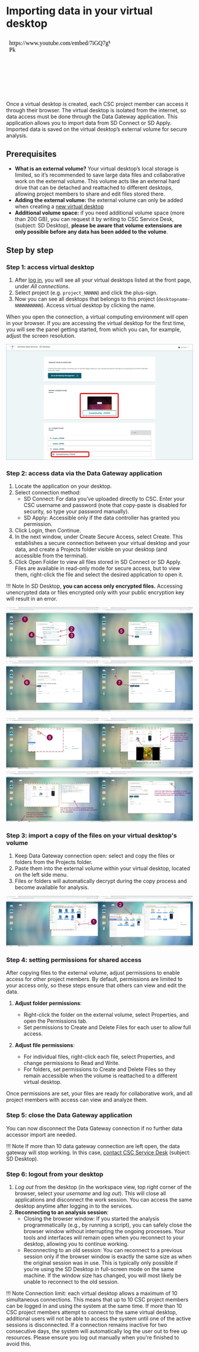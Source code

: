 # Importing data in your virtual desktop

<iframe width="280" height="155" srcdoc="https://www.youtube.com/embed/7iGQ7gWb-Pk" title="YouTube video player" frameborder="0" allow="accelerometer; autoplay; clipboard-write; encrypted-media; gyroscope; picture-in-picture" allowfullscreen></iframe>

Once a virtual desktop is created, each CSC project member can access it through their browser. The virtual desktop is isolated from the internet, so data access must be done through the Data Gateway application. This application allows you to import data from SD Connect or SD Apply. Imported data is saved on the virtual desktop’s external volume for secure analysis.

## Prerequisites

* **What is an external volume?** Your virtual desktop’s local storage is limited, so it’s recommended to save large data files and collaborative work on the external volume. This volume acts like an external hard drive that can be detached and reattached to different desktops, allowing project members to share and edit files stored there.
* **Adding the external volume:** the external volume can only be added when creating a [new virtual desktop](../sensitive-data/sd-desktop-create.md)
* **Additional volume space:** if you need additional volume space (more than 200 GB), you can request it by writing to CSC Service Desk, (subject: SD Desktop), **please be aware that volume extensions are only possible before any data has been added to the volume**.

## Step by step

### Step 1: access virtual desktop

1. After [log in](./sd-desktop-login.md), you will see all your virtual desktops listed at the front page, under *All connections*.
2. Select project (e.g. `project_NNNNN`) and click the plus-sign.  
3. Now you can see all desktops that belongs to this project (`desktopname-NNNNNNNNNN`). Access virtual desktop by clicking the name.

When you open the connection, a virtual computing environment will open in your browser. If you are accessing the virtual desktop for the first time, you will see the panel getting started, from which you can, for example, adjust the screen resolution.

![check the paragraph below](../sensitive-data/images/desktop/SD-Desktop-Frontpage.png)

### Step 2: access data via the Data Gateway application

1. Locate the application on your desktop.
2. Select connection method:
    * SD Connect: For data you’ve uploaded directly to CSC. Enter your CSC username and password (note that copy-paste is disabled for security, so type your password manually).
    * SD Apply: Accessible only if the data controller has granted you permission.
3. Click Login, then Continue.
4. In the next window, under Create Secure Access, select Create. This establishes a secure connection between your virtual desktop and your data, and create a Projects folder visible on your desktop (and accessible from the terminal).
5. Click Open Folder to view all files stored in SD Connect or SD Apply. Files are available in read-only mode for secure access, but to view them, right-click the file and select the desired application to open it.

!!! Note
    In SD Desktop, **you can access only encrypted files.** Accessing unencrypted data or files encrypted only with your public encryption key will result in an error.

[![Data-gateway1](images/desktop/desktop-gateway-part1.png)](images/desktop/desktop-gateway-part1.png)

[![Data-gateway2](images/desktop/desktop-gateway-part2.png)](images/desktop/desktop-gateway-part2.png)

### Step 3: import a copy of the files on your virtual desktop's volume

1. Keep Data Gateway connection open: select and copy the files or folders from the Projects folder.
2. Paste them into the external volume within your virtual desktop, located on the left side menu.
3. Files or folders will automatically decrypt during the copy process and become available for analysis.

[![Desktop-data-import](images/desktop/desktop-gateway-import.png)](images/desktop/desktop-gateway-import.png)

### Step 4: setting permissions for shared access

After copying files to the external volume, adjust permissions to enable access for other project members. By default, permissions are limited to your access only, so these steps ensure that others can view and edit the data.

1. **Adjust folder permissions**:
    * Right-click the folder on the external volume, select Properties, and open the Permissions tab.
    * Set permissions to Create and Delete Files for each user to allow full access.
  
2. **Adjust file permissions**:
    * For individual files, right-click each file, select Properties, and change permissions to Read and Write.
    * For folders, set permissions to Create and Delete Files so they remain accessible when the volume is reattached to a different virtual desktop.

Once permissions are set, your files are ready for collaborative work, and all project members with access can view and analyze them.

### Step 5: close the Data Gateway application

You can now disconnect the Data Gateway connection if no further data accessor import are needed.

!!! Note
    If more than 10 data gateway connection are left open, the data gateway will stop working. In this case, [contact CSC Service Desk](../../support/contact.md) (subject: SD Desktop).

### Step 6: logout from your desktop

1. *Log out* from the desktop (in the workspace view, top right corner of the browser, select your *username* and *log out*). This will close all applications and disconnect the work session. You can access the same desktop anytime after logging in to the services.
2. **Reconnecting to an analysis session**:
    * Closing the browser window: If you started the analysis programmatically (e.g., by running a script), you can safely close the browser window without interrupting the ongoing processes. Your tools and interfaces will remain open when you reconnect to your desktop, allowing you to continue working.
    * Reconnecting to an old session: You can reconnect to a previous session only if the browser window is exactly the same size as when the original session was in use. This is typically only possible if you're using the SD Desktop in full-screen mode on the same machine. If the window size has changed, you will most likely be unable to reconnect to the old session.

!!! Note
    Connection limit: each virtual desktop allows a maximum of 10 simultaneous connections. This means that up to 10 CSC project members can be logged in and using the system at the same time. If more than 10 CSC project members attempt to connect to the same virtual desktop, additional users will not be able to access the system until one of the active sessions is disconnected.
    If a connection remains inactive for two consecutive days, the system will automatically log the user out to free up resources. Please ensure you log out manually when you're finished to avoid this.

